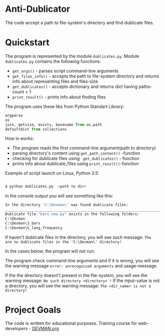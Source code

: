 



# Anti-Dublicator

The code accept a path to  file-system's directory and find dublicate files.


# Quickstart

The program is represented by the module ```dublicates.py```.
Module ```dublicates.py``` contains the following functions:

- ```get_args()``` - parses script command-line arguments
- ```get_files_info()``` - accepts the path to file-system directory and returns info about representing files and files-size
- ```get_dublicates()``` - accepts dictionary and returns dict having paths-count > 1
- ```print_result()``` - prints info about finding files



The program uses these libs from Python Standart Library:

```python
argparse
os
join, getsize, exists, basename from os.path
defaultdict from collections 
```

How in works:
- The program reads  the first command-line argument(path to directory)
- parsing directory's content using  ```get_path_content()``` -function
- checking for dublicate files using ``` get_dublicates()``` - function
- prints info about dublicate_files using ```print_result()```-function

Example of script launch on Linux, Python 3.5:

```bash

$ python dublicates.py  <path to dir>

```
in the console  output you will see something  like this:
```bash
In the directory 'C:\Devman\' was found dublicate files:
________________________________________________________________________________
Dublicate file "bars_new.py" exists in the following folders:
C:\Devman
C:\Devman\3_bars
C:\Devman\5_lang_frequency
```
If haven't dublicate files in the directory, you will see such message:
```The are no dublicate files in the 'C:\Devman\' directory!```

In the cases below, the program will not run:

The program check command-line arguments and if it is wrong,  you will see the warning message ```error: unrecognized arguments``` and usage-message.

If the the directory doesnt't present in the file-system, you will see the warning message:
```No such directory <directory> !```
If the input-value is not a directory,  you will see the warning message:
```The <dir_name> is not a directory!```


# Project Goals

The code is written for educational purposes. Training course for web-developers - [DEVMAN.org](https://devman.org)





